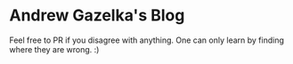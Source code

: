 # Andrew Gazelka's Blog

Feel free to PR if you disagree with anything. One can only learn by finding where they are wrong. :)
